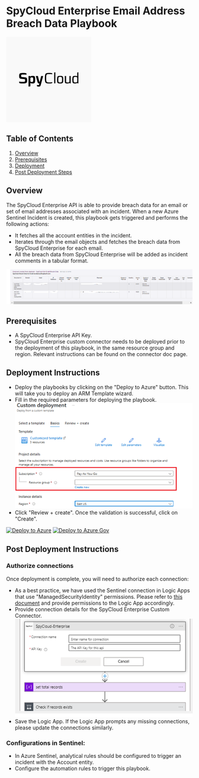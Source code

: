 # SpyCloud Enterprise Email Address Breach Data Playbook 

![SpyCloud Enterprise](images/logo.png)

## Table of Contents

1. [Overview](#overview)
2. [Prerequisites](#prerequisites)
3. [Deployment](#deployment)
4. [Post Deployment Steps](#postdeployment)


<a name="overview">

## Overview
The SpyCloud Enterprise API is able to provide breach data for an email or set of email addresses associated with an incident. When a new Azure Sentinel Incident is created, this playbook gets triggered and performs the following actions:

- It fetches all the account entities in the incident.
- Iterates through the email objects and fetches the breach data from SpyCloud Enterprise for each email.
- All the breach data from SpyCloud Enterprise will be added as incident comments in a tabular format.

![Incident Comments](images/comments.png)

<a name="prerequisites">

## Prerequisites
- A SpyCloud Enterprise API Key.
- SpyCloud Enterprise custom connector needs to be deployed prior to the deployment of this playbook, in the same resource group and region. Relevant instructions can be found on the connector doc page.

<a name="deployment">

## Deployment Instructions
- Deploy the playbooks by clicking on the "Deploy to Azure" button. This will take you to deploy an ARM Template wizard.
- Fill in the required parameters for deploying the playbook.
  ![deployment](images/deployment.png)
- Click "Review + create". Once the validation is successful, click on "Create".
  
[![Deploy to Azure](https://aka.ms/deploytoazurebutton)](https://portal.azure.com/#create/Microsoft.Template/uri/https%3A%2F%2Fraw.githubusercontent.com%2FAzure%2FAzure-Sentinel%2Fmaster%2FSolutions%2FSpyCloud%20Enterprise%20Protection%2FPlaybooks%2FSpyCloud-Get-Email-Breach-Data-Playbook%2Fazuredeploy.json)
[![Deploy to Azure Gov](https://aka.ms/deploytoazuregovbutton)](https://portal.azure.us/#create/Microsoft.Template/uri/https%3A%2F%2Fraw.githubusercontent.com%2FAzure%2FAzure-Sentinel%2Fmaster%2FSolutions%2FSpyCloud%20Enterprise%20Protection%2FPlaybooks%2FSpyCloud-Get-Email-Breach-Data-Playbook%2Fazuredeploy.json)

<a name="postdeployment">

## Post Deployment Instructions

### Authorize connections
Once deployment is complete, you will need to authorize each connection:
- As a best practice, we have used the Sentinel connection in Logic Apps that use "ManagedSecurityIdentity" permissions. Please refer to [this document](https://techcommunity.microsoft.com/t5/microsoft-sentinel-blog/what-s-new-managed-identity-for-azure-sentinel-logic-apps/ba-p/2068204) and provide permissions to the Logic App accordingly.
- Provide connection details for the SpyCloud Enterprise Custom Connector.
![for_each](images/for_each.png)
- Save the Logic App. If the Logic App prompts any missing connections, please update the connections similarly.

### Configurations in Sentinel:
- In Azure Sentinel, analytical rules should be configured to trigger an incident with the Account entity.
- Configure the automation rules to trigger this playbook.
